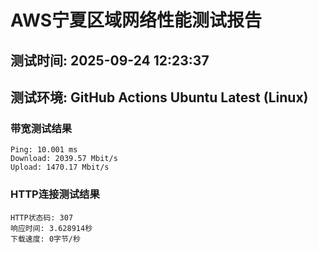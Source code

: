 # AWS宁夏区域网络性能测试报告
## 测试时间: 2025-09-24 12:23:37
## 测试环境: GitHub Actions Ubuntu Latest (Linux)

### 带宽测试结果
```
Ping: 10.001 ms
Download: 2039.57 Mbit/s
Upload: 1470.17 Mbit/s
```

### HTTP连接测试结果
```
HTTP状态码: 307
响应时间: 3.628914秒
下载速度: 0字节/秒
```

